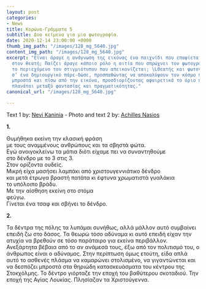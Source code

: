```yaml
---
layout: post
categories:
- News
title: Κορώνα-Γράμματα 5
subtitle: Δυο κείμενα για μια φωτογραφία.
date: 2020-12-14 23:00:00 +0000
thumb_img_path: "/images/128_mg_5640.jpg"
content_img_path: "/images/128_mg_5640.jpg"
excerpt: "Είναι άραγε η ανάγνωση της εικόνας ένα παιχνίδι που επαφίεται αποκλειστικά
  στον θεατή; Παίζει άραγε κάποιο ρόλο η αιτία που σπρώχνει τον φωτογράφο να επιλέξει
  το περιεχόμενο του στιγμιότυπου που απεικονίζεται; \LΘεατής και φωτογράφος συνευρίσκονται
  σ’ ένα δημιουργικό πάρε-δώσε, προσπαθώντας να αποκαλύψουν τον κόσμο που υπάρχει
  μπροστά και πίσω από την εικόνα, προσδιορίζοντας αφαιρετικά το όριο που μπορεί να
  πλανάται μεταξύ φαντασίας και πραγματικότητας."
canonical_url: "/images/128_mg_5640.jpg"

---
```

Text 1 by: <a href="https://www.facebook.com/nevi.kaninia" target="blank">Nevi Kaninia</a> - Photo and text 2 by: <a href="https://anikon.org/" target="blank">Achilles Nasios</a>

**1.**

Θυμήθηκα εκείνη την κλασική φράση  
με τους αναμμένους ανθρώπους και τα σβηστά φώτα.  
Εγώ ανοιγοκλείνω τα μάτια διότι είχαμε πει να συναντηθούμε  
στο δένδρο με το 3 στις 3.  
Στον ορίζοντα ουδείς.  
Μικρή είχα μασήσει λαμπάκι από χριστουγεννιάτικο δένδρο  
και μετά έτρωγα βραστή πατάτα κι έφτυνα χρωματιστά γυαλάκια  
το υπόλοιπο βράδυ.  
Με την αίσθηση εκείνη στο στόμα  
φεύγω.  
Γίνεται ένα τσαφ και σβήνει το δένδρο.

**2.**

Τα δέντρα της πόλης τα λυπάμαι συνήθως, αλλά μάλλον αυτό συμβαίνει επειδή ζω στο δάσος. Τα θεωρώ τόσο αδύναμα κι αυτό επειδή είχαν την ατυχία να βρεθούν σε τόσο παράταιρο για εκείνα περιβάλλον. Ανεξάρτητα βέβαια από το αν ανάμεσά τους, έξω από τον πολιτισμό του, ο άνθρωπος είναι ο αδύναμος. Στην περίπτωση όμως ετούτη, είδα απλά αυτό το ασθενές πλάσμα να καμαρώνει στολισμένο, να γιγαντώνεται και να δεσπόζει μπροστά στα θηριώδη κατασκευάσματα του κέντρου της Στοκχόλμης. Το δέντρο γιόρταζε  την εποχή του βαθύτερου σκοταδιού. Την εποχή της Αγίας Λουκίας. Πλησίαζαν τα Χριστούγεννα.